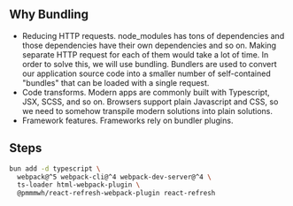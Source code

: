 ## Why Bundling

- Reducing HTTP requests. node_modules has tons of dependencies and those dependencies have their own dependencies and so on. Making separate HTTP request for each of them would take a lot of time. In order to solve this, we will use bundling. Bundlers are used to convert our application source code into a smaller number of self-contained "bundles" that can be loaded with a single request.
- Code transforms. Modern apps are commonly built with Typescript, JSX, SCSS, and so on. Browsers support plain Javascript and CSS, so we need to somehow transpile modern solutions into plain solutions.
- Framework features. Frameworks rely on bundler plugins.

## Steps

```bash
bun add -d typescript \
  webpack@^5 webpack-cli@^4 webpack-dev-server@^4 \
  ts-loader html-webpack-plugin \
  @pmmmwh/react-refresh-webpack-plugin react-refresh
```
